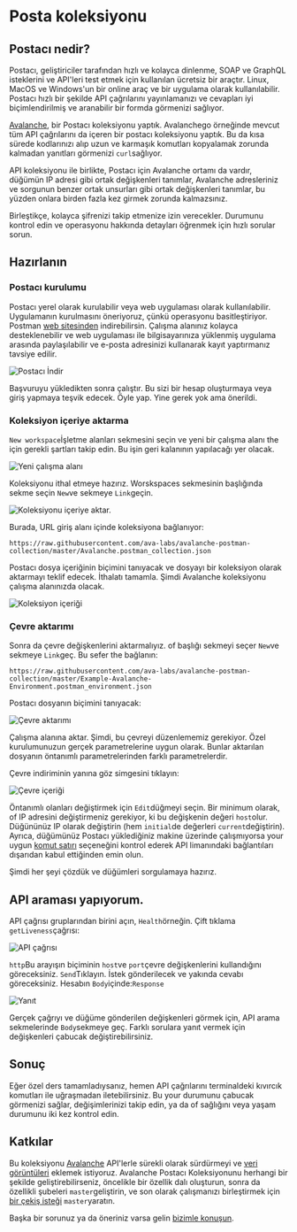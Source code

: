 # Posta koleksiyonu

## Postacı nedir?

Postacı, geliştiriciler tarafından hızlı ve kolayca dinlenme, SOAP ve GraphQL isteklerini ve API'leri test etmek için kullanılan ücretsiz bir araçtır. Linux, MacOS ve Windows'un bir online araç ve bir uygulama olarak kullanılabilir. Postacı hızlı bir şekilde API çağrılarını yayınlamanızı ve cevapları iyi biçimlendirilmiş ve aranabilir bir formda görmenizi sağlıyor.

[Avalanche](https://docs.avax.network)[](../release-notes/avalanchego.md), bir Postacı koleksiyonu yaptık. Avalanchego örneğinde mevcut tüm API çağrılarını da içeren bir postacı koleksiyonu yaptık. Bu da kısa sürede kodlarınızı alıp uzun ve karmaşık komutları kopyalamak zorunda kalmadan yanıtları görmenizi `curl`sağlıyor.

API koleksiyonu ile birlikte, Postacı için Avalanche ortamı da vardır, düğümün IP adresi gibi ortak değişkenleri tanımlar, Avalanche adresleriniz ve sorgunun benzer ortak unsurları gibi ortak değişkenleri tanımlar, bu yüzden onlara birden fazla kez girmek zorunda kalmazsınız.

Birleştikçe, kolayca şifrenizi takip etmenize izin verecekler. Durumunu kontrol edin ve operasyonu hakkında detayları öğrenmek için hızlı sorular sorun.

## Hazırlanın

### Postacı kurulumu

Postacı yerel olarak kurulabilir veya web uygulaması olarak kullanılabilir. Uygulamanın kurulmasını öneriyoruz, çünkü operasyonu basitleştiriyor. Postman [web sitesinden](https://www.postman.com/downloads/) indirebilirsin. Çalışma alanınız kolayca desteklenebilir ve web uygulaması ile bilgisayarınıza yüklenmiş uygulama arasında paylaşılabilir ve e-posta adresinizi kullanarak kayıt yaptırmanız tavsiye edilir.

![Postacı İndir](../../.gitbook/assets/postman_01_download.png)

Başvuruyu yükledikten sonra çalıştır. Bu sizi bir hesap oluşturmaya veya giriş yapmaya teşvik edecek. Öyle yap. Yine gerek yok ama önerildi.

### Koleksiyon içeriye aktarma

`New workspace`İşletme alanları sekmesini seçin ve yeni bir çalışma alanı the için gerekli şartları takip edin. Bu işin geri kalanının yapılacağı yer olacak.

![Yeni çalışma alanı](../../.gitbook/assets/postman_02_workspace.png)

Koleksiyonu ithal etmeye hazırız. Worskspaces sekmesinin başlığında sekme seçin `New`ve sekmeye `Link`geçin.

![Koleksiyonu içeriye aktar.](../../.gitbook/assets/postman_03_import.png)

Burada, URL giriş alanı içinde koleksiyona bağlanıyor:

```text
https://raw.githubusercontent.com/ava-labs/avalanche-postman-collection/master/Avalanche.postman_collection.json
```

Postacı dosya içeriğinin biçimini tanıyacak ve dosyayı bir koleksiyon olarak aktarmayı teklif edecek. İthalatı tamamla. Şimdi Avalanche koleksiyonu çalışma alanınızda olacak.

![Koleksiyon içeriği](../../.gitbook/assets/postman_04_collection.png)

### Çevre aktarımı

Sonra da çevre değişkenlerini aktarmalıyız. of başlığı sekmeyi seçer `New`ve sekmeye `Link`geç. Bu sefer the bağlanın:

```text
https://raw.githubusercontent.com/ava-labs/avalanche-postman-collection/master/Example-Avalanche-Environment.postman_environment.json
```

Postacı dosyanın biçimini tanıyacak:

![Çevre aktarımı](../../.gitbook/assets/postman_05_environment.png)

Çalışma alanına aktar. Şimdi, bu çevreyi düzenlememiz gerekiyor. Özel kurulumunuzun gerçek parametrelerine uygun olarak. Bunlar aktarılan dosyanın öntanımlı parametrelerinden farklı parametrelerdir.

Çevre indiriminin yanına göz simgesini tıklayın:

![Çevre içeriği](../../.gitbook/assets/postman_06_variables.png)

Öntanımlı olanları değiştirmek için `Edit`düğmeyi seçin. Bir minimum olarak, of IP adresini değiştirmeniz gerekiyor, ki bu değişkenin değeri `host`olur. Düğününüz IP olarak değiştirin \(hem `initial`de değerleri `current`değiştirin\). Ayrıca, düğümünüz Postacı yüklediğiniz makine üzerinde çalışmıyorsa your uygun [komut satırı](../references/command-line-interface.md#http-server) seçeneğini kontrol ederek API limanındaki bağlantıları dışarıdan kabul ettiğinden emin olun.

Şimdi her şeyi çözdük ve düğümleri sorgulamaya hazırız.

## API araması yapıyorum.

API çağrısı gruplarından birini açın, `Health`örneğin. Çift tıklama `getLiveness`çağrısı:

![API çağrısı](../../.gitbook/assets/postman_07_making_calls.png)

`http`Bu arayışın biçiminin `host`ve `port`çevre değişkenlerini kullandığını göreceksiniz. `Send`Tıklayın. İstek gönderilecek ve yakında cevabı göreceksiniz. Hesabın `Body`içinde:`Response`

![Yanıt](../../.gitbook/assets/postman_08_response.png)

Gerçek çağrıyı ve düğüme gönderilen değişkenleri görmek için, API arama sekmelerinde `Body`sekmeye geç. Farklı sorulara yanıt vermek için değişkenleri çabucak değiştirebilirsiniz.

## Sonuç

Eğer özel ders tamamladıysanız, hemen API çağrılarını terminaldeki kıvırcık komutları ile uğraşmadan iletebilirsiniz. Bu your durumunu çabucak görmenizi sağlar, değişimlerinizi takip edin, ya da of sağlığını veya yaşam durumunu iki kez kontrol edin.

## Katkılar

Bu koleksiyonu [Avalanche](https://docs.avax.network/build/avalanchego-apis) API'lerle sürekli olarak sürdürmeyi ve [veri görüntüleri](https://learning.postman.com/docs/sending-requests/visualizer/#visualizing-response-data) eklemek istiyoruz. Avalanche Postacı Koleksiyonunu herhangi bir şekilde geliştirebilirseniz, öncelikle bir özellik dalı oluşturun, sonra da özellikli şubeleri `master`geliştirin, ve son olarak çalışmanızı birleştirmek için [bir çekiş isteği](https://github.com/ava-labs/avalanche-docs/pulls) `master`yaratın.

Başka bir sorunuz ya da öneriniz varsa gelin [bizimle konuşun](https://chat.avalabs.org/).

